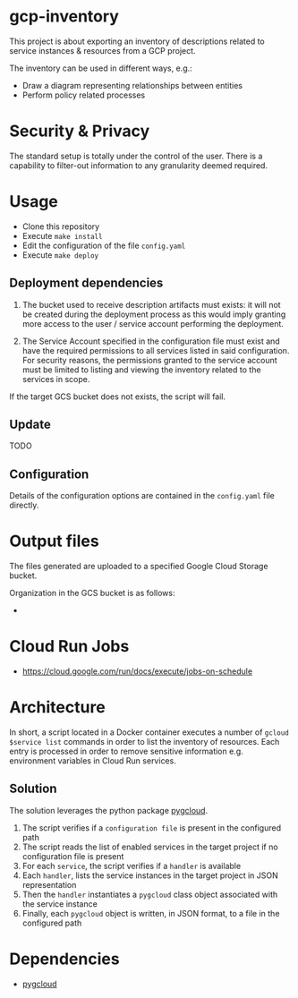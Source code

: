 # gcp-inventory

This project is about exporting an inventory of descriptions related to service instances & resources from a GCP project.

The inventory can be used in different ways, e.g.:

* Draw a diagram representing relationships between entities
* Perform policy related processes

# Security & Privacy

The standard setup is totally under the control of the user.
There is a capability to filter-out information to any granularity deemed required.

# Usage

* Clone this repository
* Execute `make install`
* Edit the configuration of the file `config.yaml`
* Execute `make deploy`

## Deployment dependencies

1. The bucket used to receive description artifacts must exists: it will not be created during the deployment process as this would imply granting more access to the user / service account performing the deployment.

2. The Service Account specified in the configuration file must exist and have the required permissions to all services listed in said configuration. For security reasons, the permissions granted to the service account must be limited to listing and viewing the inventory related to the services in scope.

If the target GCS bucket does not exists, the script will fail.

## Update

TODO

## Configuration

Details of the configuration options are contained in the `config.yaml` file directly.

# Output files

The files generated are uploaded to a specified Google Cloud Storage bucket.

Organization in the GCS bucket is as follows:

* 

# Cloud Run Jobs

* https://cloud.google.com/run/docs/execute/jobs-on-schedule

# Architecture

In short, a script located in a Docker container executes a number of `gcloud $service list` commands in order to list the inventory of resources. Each entry is processed in order to remove sensitive information e.g. environment variables in Cloud Run services.

## Solution

The solution leverages the python package [pygcloud](https://github.com/jldupont/pygcloud/).

1. The script verifies if a `configuration file` is present in the configured path
1. The script reads the list of enabled services in the target project if no configuration file is present
1. For each `service`, the script verifies if a `handler` is available
1. Each `handler`, lists the service instances in the target project in JSON representation
1. Then the `handler` instantiates a `pygcloud` class object associated with the service instance
1. Finally, each `pygcloud` object is written, in JSON format, to a file in the configured path


# Dependencies

* [pygcloud](https://github.com/jldupont/pygcloud/)
